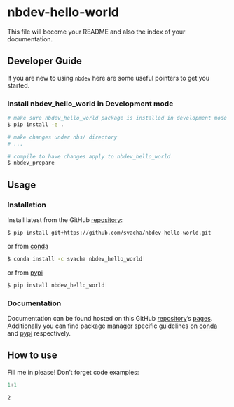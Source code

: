 # nbdev-hello-world


<!-- WARNING: THIS FILE WAS AUTOGENERATED! DO NOT EDIT! -->

This file will become your README and also the index of your
documentation.

## Developer Guide

If you are new to using `nbdev` here are some useful pointers to get you
started.

### Install nbdev_hello_world in Development mode

``` sh
# make sure nbdev_hello_world package is installed in development mode
$ pip install -e .

# make changes under nbs/ directory
# ...

# compile to have changes apply to nbdev_hello_world
$ nbdev_prepare
```

## Usage

### Installation

Install latest from the GitHub
[repository](https://github.com/svacha/nbdev-hello-world):

``` sh
$ pip install git+https://github.com/svacha/nbdev-hello-world.git
```

or from [conda](https://anaconda.org/svacha/nbdev-hello-world)

``` sh
$ conda install -c svacha nbdev_hello_world
```

or from [pypi](https://pypi.org/project/nbdev-hello-world/)

``` sh
$ pip install nbdev_hello_world
```

### Documentation

Documentation can be found hosted on this GitHub
[repository](https://github.com/svacha/nbdev-hello-world)’s
[pages](https://svacha.github.io/nbdev-hello-world/). Additionally you
can find package manager specific guidelines on
[conda](https://anaconda.org/svacha/nbdev-hello-world) and
[pypi](https://pypi.org/project/nbdev-hello-world/) respectively.

## How to use

Fill me in please! Don’t forget code examples:

``` python
1+1
```

    2

